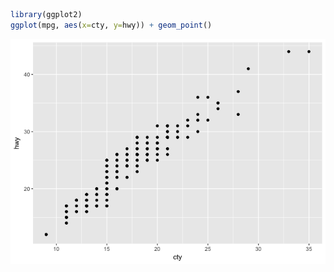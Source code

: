 
``` r
library(ggplot2)
ggplot(mpg, aes(x=cty, y=hwy)) + geom_point()
```

![](R_files/figure-markdown_github-ascii_identifiers/unnamed-chunk-1-1.png)
